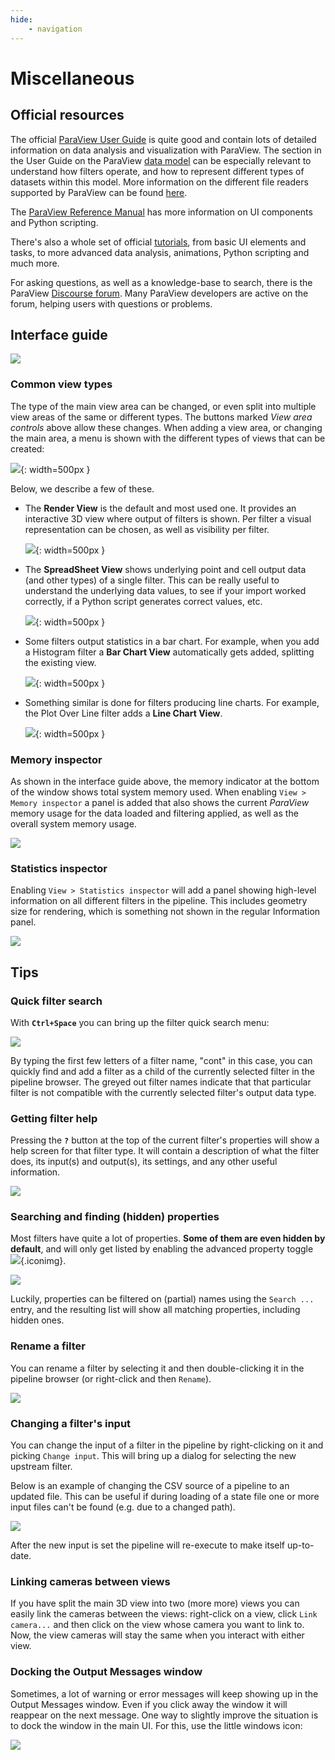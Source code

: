 ```yaml
---
hide:
    - navigation
---
```


# Miscellaneous

## Official resources

The official [ParaView User Guide](https://docs.paraview.org/en/latest/UsersGuide/index.html) is quite good and contain lots of detailed information on data analysis and visualization with ParaView. The section in the User Guide on the ParaView [data model](https://docs.paraview.org/en/latest/UsersGuide/understandingData.html#vtk-data-model) can be especially relevant to understand how filters operate, and how to represent different types of datasets within this model. More information on the different file readers supported by ParaView can be found [here](https://www.paraview.org/Wiki/ParaView/Users_Guide/List_of_readers).

The [ParaView Reference Manual](https://docs.paraview.org/en/latest/ReferenceManual/index.html) has more information on UI components and Python scripting.

There's also a whole set of official [tutorials](https://docs.paraview.org/en/latest/Tutorials/index.html), from basic UI elements and tasks,
to more advanced data analysis, animations, Python scripting and much more.

For asking questions, as well as a knowledge-base to search, there is the ParaView [Discourse forum](https://discourse.paraview.org). Many ParaView developers are active on the forum, helping users with questions or problems.

## Interface guide

![](./images/interface-guide.png)

### Common view types

The type of the main view area can be changed, or even split into multiple view areas of the same or different types. The buttons marked *View area controls* above allow these changes. When adding a view area, or changing the main area, a menu is shown with the different types of views that can be created:

![](./images/view-area-menu.png){: width=500px }

Below, we describe a few of these.

* The **Render View** is the default and most used one. It provides an interactive 3D view where output of filters is shown. Per filter a visual representation can be chosen, as well as visibility per filter.

    ![](./images/render-view.png){: width=500px }

* The **SpreadSheet View** shows underlying point and cell output data (and other types) of a single filter. This can be really useful to understand the underlying data values, to see if your import worked correctly, if a Python script generates correct values, etc.

    ![](./images/spreadsheet-view.png){: width=500px }

* Some filters output statistics in a bar chart. For example, when you add a Histogram filter a **Bar Chart View** automatically gets added, splitting the existing view.

    ![](./images/histogram.png){: width=500px }

* Something similar is done for filters producing line charts. For example, the Plot Over Line filter adds a **Line Chart View**.

    ![](./images/plot-over-line.png){: width=500px }

### Memory inspector

As shown in the interface guide above, the memory indicator at the bottom of the window shows total system memory used. When enabling `View > Memory inspector` a panel is added that also shows the current *ParaView* memory usage for the data loaded and filtering applied, as well as the overall system memory usage.

![](./images/memory-inspector.png)

### Statistics inspector

Enabling `View > Statistics inspector` will add a panel showing high-level information on all different filters in the pipeline. This includes geometry size for rendering, which is something not shown in the regular Information panel.

![](./images/statistics-inspector.png)


## Tips

### Quick filter search

With **`Ctrl+Space`** you can bring up the filter quick search menu:

![](./images/filter-search.png)

By typing the first few letters of a filter name, "cont" in this case, you can quickly find and add a filter as a child of the currently selected filter in the pipeline browser. The greyed out filter names indicate that that particular filter is not compatible with the currently selected filter's output data type.

### Getting filter help

Pressing the **`?`** button at the top of the current filter's properties will show a help screen for that filter type. It will contain a description of what the filter does, its input(s) and output(s), its settings, and any other useful information.

![](./images/filter-help.jpg)

### Searching and finding (hidden) properties

Most filters have quite a lot of properties. **Some of them are even hidden by default**, and will only get listed by enabling the advanced property toggle ![](./images/wheel.png){.iconimg}. 

![](./images/properties-header.png)

Luckily, properties can be filtered on (partial) names using the `Search ...` entry, and the resulting list will show all matching properties, including hidden ones.



### Rename a filter

You can rename a filter by selecting it and then double-clicking it in the pipeline browser (or right-click and then `Rename`).

![](./images/rename-filter.png)

### Changing a filter's input

You can change the input of a filter in the pipeline by right-clicking on it and picking `Change input`. This will bring up a dialog for selecting the new upstream filter. 

Below is an example of changing the CSV source of a pipeline to an updated file. This can be useful if during loading of a state file one or more input files can't be found (e.g. due to a changed path).

![](./images/change-input.png)

After the new input is set the pipeline will re-execute to make itself up-to-date.

### Linking cameras between views

If you have split the main 3D view into two (more more) views you can easily link the cameras between the views: right-click on a view, click `Link camera...` and then click on the view whose camera you want to link to. Now, the view cameras will stay the same when you interact with either view.

### Docking the Output Messages window

Sometimes, a lot of warning or error messages will keep showing up in the Output Messages window. Even if you click away the window it will reappear on the next message. One way to slightly improve the situation is to dock the window in the main UI. For this, use the little windows icon:

![](./images/window-dock.png)

